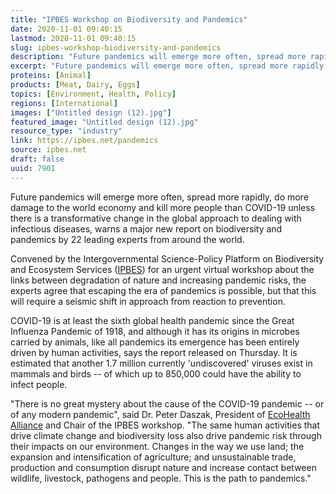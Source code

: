 ```yaml
---
title: "IPBES Workshop on Biodiversity and Pandemics"
date: 2020-11-01 09:40:15
lastmod: 2020-11-01 09:40:15
slug: ipbes-workshop-biodiversity-and-pandemics
description: "Future pandemics will emerge more often, spread more rapidly, do more damage to the world economy and kill more people than COVID-19 unless there is a transformative change in the global approach to dealing with infectious diseases, warns a major new report on biodiversity and pandemics by 22 leading experts from around the world."
excerpt: "Future pandemics will emerge more often, spread more rapidly, do more damage to the world economy and kill more people than COVID-19 unless there is a transformative change in the global approach to dealing with infectious diseases, warns a major new report on biodiversity and pandemics by 22 leading experts from around the world."
proteins: [Animal]
products: [Meat, Dairy, Eggs]
topics: [Environment, Health, Policy]
regions: [International]
images: ["Untitled design (12).jpg"]
featured_image: "Untitled design (12).jpg"
resource_type: "industry"
link: https://ipbes.net/pandemics
source: ipbes.net
draft: false
uuid: 7901
---
```

Future pandemics will emerge more often, spread more rapidly, do more
damage to the world economy and kill more people than COVID-19 unless
there is a transformative change in the global approach to dealing with
infectious diseases, warns a major new report on biodiversity and
pandemics by 22 leading experts from around the world.

Convened by the Intergovernmental Science-Policy Platform on
Biodiversity and Ecosystem Services ([IPBES](http://www.ipbes.net/)) for
an urgent virtual workshop about the links between degradation of nature
and increasing pandemic risks, the experts agree that escaping the era
of pandemics is possible, but that this will require a seismic shift in
approach from reaction to prevention.

COVID-19 is at least the sixth global health pandemic since the Great
Influenza Pandemic of 1918, and although it has its origins in microbes
carried by animals, like all pandemics its emergence has been entirely
driven by human activities, says the report released on Thursday. It is
estimated that another 1.7 million currently 'undiscovered' viruses
exist in mammals and birds -- of which up to 850,000 could have the
ability to infect people.

"There is no great mystery about the cause of the COVID-19 pandemic --
or of any modern pandemic", said Dr. Peter Daszak, President
of [EcoHealth
Alliance](https://www.ecohealthalliance.org/personnel/dr-peter-daszak) and
Chair of the IPBES workshop. "The same human activities that drive
climate change and biodiversity loss also drive pandemic risk through
their impacts on our environment. Changes in the way we use land; the
expansion and intensification of agriculture; and unsustainable trade,
production and consumption disrupt nature and increase contact between
wildlife, livestock, pathogens and people. This is the path to
pandemics."

